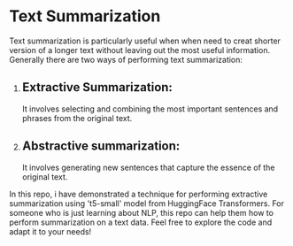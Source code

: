 # Text Summarization

Text summarization is particularly useful when when need to creat shorter version of a longer text without leaving out the most useful information.
Generally there are two ways of performing text summarization:
1) ## Extractive Summarization:
   It involves selecting and combining the most important sentences
   and phrases from the original text.
2) ## Abstractive summarization:
   It involves generating new sentences that capture the essence of the original text.


In this repo, i have demonstrated a technique for performing extractive summarization using 't5-small' model from HuggingFace Transformers.
For someone who is just learning about NLP, this repo can help them how to perform summarization on a text data.
Feel free to explore the code and adapt it to your needs!

